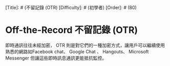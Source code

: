 [Title]: # (不留記錄 (OTR)
[Difficulty]: # (初學者)
[Order]: # (80)

# Off-the-Record 不留記錄 (OTR)

即時通訊往往未經加密， OTR 則是對它們的一種加密方式，讓用戶可以繼續使用熟悉的網路如Facebook chat、 Google Chat 、 Hangouts、 Microsoft Messenger 但讓這些即時訊息通訊更能抵抗監控。